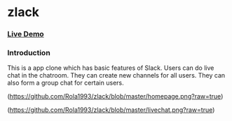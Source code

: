 # zlack

### [Live Demo](https://zlack-la.herokuapp.com/#/)

### Introduction

This is a app clone which has basic features of Slack. Users can do live chat in the chatroom. They can create new channels for all users. They can also form a group chat for certain users. 

(https://github.com/Rola1993/zlack/blob/master/homepage.png?raw=true)

(https://github.com/Rola1993/zlack/blob/master/livechat.png?raw=true)
